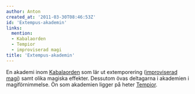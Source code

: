 ```yaml
---
author: Anton
created_at: '2011-03-30T08:46:53Z'
id: 'Extempus-akademin'
links:
  mention:
  - Kabalaorden
  - Tempior
  - improviserad magi
title: 'Extempus-akademin'
---
```


En akademi inom [Kabalaorden] som lär ut extemporering ([improviserad magi]) samt olika magiska
effekter. Dessutom övas deltagarna i akademien i magiförnimmelse. Ön som akademien ligger på heter
[Tempior].

  [Kabalaorden]: Kabalaorden
  [improviserad magi]: improviserad_magi
  [Tempior]: Tempior
